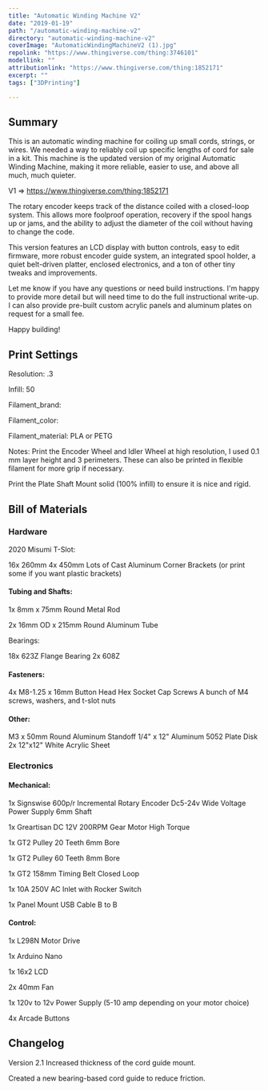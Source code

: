 ```yaml
---
title: "Automatic Winding Machine V2"
date: "2019-01-19"
path: "/automatic-winding-machine-v2"
directory: "automatic-winding-machine-v2"
coverImage: "AutomaticWindingMachineV2 (1).jpg"
repolink: "https://www.thingiverse.com/thing:3746101"
modellink: ""
attributionlink: "https://www.thingiverse.com/thing:1852171"
excerpt: ""
tags: ["3DPrinting"]

---
```


## Summary

This is an automatic winding machine for coiling up small cords, strings, or wires. We needed a way to reliably coil up specific lengths of cord for sale in a kit. This machine is the updated version of my original Automatic Winding Machine, making it more reliable, easier to use, and above all much, much quieter.

V1 => https://www.thingiverse.com/thing:1852171

The rotary encoder keeps track of the distance coiled with a closed-loop system. This allows more foolproof operation, recovery if the spool hangs up or jams, and the ability to adjust the diameter of the coil without having to change the code.

This version features an LCD display with button controls, easy to edit firmware, more robust encoder guide system, an integrated spool holder, a quiet belt-driven platter, enclosed electronics, and a ton of other tiny tweaks and improvements.

Let me know if you have any questions or need build instructions. I'm happy to provide more detail but will need time to do the full instructional write-up. I can also provide pre-built custom acrylic panels and aluminum plates on request for a small fee.

Happy building!

## Print Settings
Resolution:
.3

Infill:
50

Filament_brand:

Filament_color:

Filament_material:
PLA or PETG

Notes:
Print the Encoder Wheel and Idler Wheel at high resolution, I used 0.1 mm layer height and 3 perimeters. These can also be printed in flexible filament for more grip if necessary.

Print the Plate Shaft Mount solid (100% infill) to ensure it is nice and rigid.


## Bill of Materials
### Hardware
2020 Misumi T-Slot:

16x 260mm
4x 450mm
Lots of Cast Aluminum Corner Brackets (or print some if you want plastic brackets)

#### Tubing and Shafts:

1x 8mm x 75mm Round Metal Rod

2x 16mm OD x 215mm Round Aluminum Tube

Bearings:

18x 623Z Flange Bearing
2x 608Z

#### Fasteners:

4x M8-1.25 x 16mm Button Head Hex Socket Cap Screws
A bunch of M4 screws, washers, and t-slot nuts

#### Other:

M3 x 50mm Round Aluminum Standoff
1/4" x 12" Aluminum 5052 Plate Disk
2x 12"x12" White Acrylic Sheet

### Electronics
#### Mechanical:

1x Signswise 600p/r Incremental Rotary Encoder Dc5-24v Wide Voltage Power Supply 6mm Shaft

1x Greartisan DC 12V 200RPM Gear Motor High Torque

1x GT2 Pulley 20 Teeth 6mm Bore

1x GT2 Pulley 60 Teeth 8mm Bore

1x GT2 158mm Timing Belt Closed Loop

1x 10A 250V AC Inlet with Rocker Switch

1x Panel Mount USB Cable B to B

#### Control:

1x L298N Motor Drive

1x Arduino Nano

1x 16x2 LCD

2x 40mm Fan

1x 120v to 12v Power Supply (5-10 amp depending on your motor choice)

4x Arcade Buttons

## Changelog
Version 2.1
Increased thickness of the cord guide mount.

Created a new bearing-based cord guide to reduce friction.
